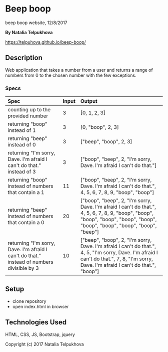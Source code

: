 # Beep boop

beep boop website, 12/8/2017

**By Natalia Telpukhova**

https://telpuhova.github.io/beep-boop/

## Description

Web application that takes a number from a user and returns a range of numbers from 0 to the chosen number with the few exceptions.

### Specs
| Spec | Input | Output |
| :-------------     | :------------- | :------------- |
| counting up to the provided number | 3 | [0, 1, 2, 3] |
| returning "boop" instead of 1 | 3 | [0, "boop", 2, 3] |
| returning "beep" instead of 0 | 3 | ["beep", "boop", 2, 3] |
| returning "I'm sorry, Dave. I'm afraid I can't do that." instead of 3 | 3 | ["boop", "beep", 2, "I'm sorry, Dave. I'm afraid I can't do that."] |
| returning "boop" instead of numbers that contain a 1 | 11 | ["boop", "beep", 2, "I'm sorry, Dave. I'm afraid I can't do that.", 4, 5, 6, 7, 8, 9, "boop", "boop"] |
| returning "beep" instead of numbers that contain a 0 | 20 | ["boop", "beep", 2, "I'm sorry, Dave. I'm afraid I can't do that.", 4, 5, 6, 7, 8, 9, "boop", "boop", "boop", "boop", "boop", "boop", "boop", "boop", "boop", "boop", "beep"] |
| returning "I'm sorry, Dave. I'm afraid I can't do that." instead of numbers divisible by 3 | 10 | ["beep", "boop", 2, "I'm sorry, Dave. I'm afraid I can't do that.", 4, 5, "I'm sorry, Dave. I'm afraid I can't do that.", 7, 8, "I'm sorry, Dave. I'm afraid I can't do that.", "boop"] |


## Setup

* clone repository
* open index.html in browser

## Technologies Used

HTML, CSS, JS, Bootstrap, jquery

Copyright (c) 2017 Natalia Telpukhova
